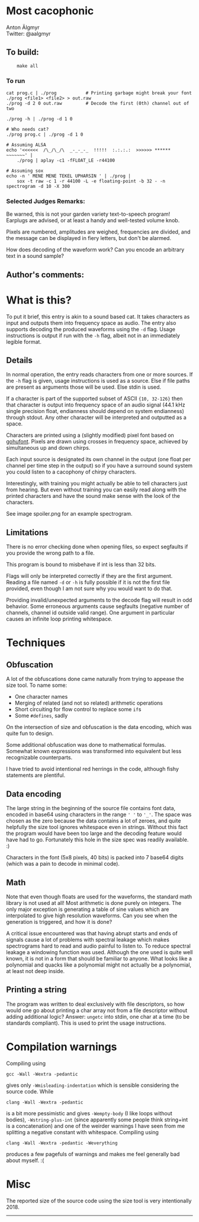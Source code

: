# Most cacophonic

Anton Älgmyr  
Twitter: @aalgmyr  

## To build:

        make all

### To run

    cat prog.c | ./prog           # Printing garbage might break your font
    ./prog <file1> <file2> > out.raw
    ./prog -d 2 0 out.raw         # Decode the first (0th) channel out of two

    ./prog -h | ./prog -d 1 0

    # Who needs cat?
    ./prog prog.c | ./prog -d 1 0

    # Assuming ALSA
    echo '<<<<<<  /\_/\_/\  _-_-_-_  !!!!!  :.:.:.:  >>>>>> ****** ~~~~~~~' |
        ./prog | aplay -c1 -fFLOAT_LE -r44100

    # Assuming sox
    echo -n ' MENE MENE TEKEL UPHARSIN ' | ./prog | 
        sox -t raw -c 1 -r 44100 -L -e floating-point -b 32 - -n spectrogram -d 10 -X 300

### Selected Judges Remarks:

Be warned, this is not your garden variety text-to-speech program! Earplugs are advised,
or at least a handy and well-tested volume knob.

Pixels are numbered, amplitudes are weighed, frequencies are divided,
and the message can be displayed in fiery letters, but don't be alarmed.

How does decoding of the waveform work? Can you encode an arbitrary text in a sound sample?


## Author's comments:

What is this?
=============
To put it brief, this entry is akin to a sound based cat. It takes characters as input and outputs them into frequency space as audio. The entry also supports decoding the produced waveforms using the `-d` flag. Usage instructions is output if run with the `-h` flag, albeit not in an immediately legible format.

Details
-------
In normal operation, the entry reads characters from one or more sources. If the `-h` flag is given, usage instructions is used as a source. Else if file paths are present as arguments those will be used. Else stdin is used.

If a character is part of the supported subset of ASCII `{10, 32-126}` then that character is output into frequency space of an audio signal (44.1 kHz single precision float, endianness should depend on system endianness) through stdout. Any other character will be interpreted and outputted as a space.

Characters are printed using a (slightly modified) pixel font based on [gohufont](https://github.com/hchargois/gohufont). Pixels are drawn using crosses in frequency space, achieved by simultaneous up and down chirps.

Each input source is designated its own channel in the output (one float per channel per time step in the output) so if you have a surround sound system you could listen to a cacophony of chirpy characters.

Interestingly, with training you might actually be able to tell characters just from hearing. But even without training you can easily read along with the printed characters and have the sound make sense with the look of the characters.

See image spoiler.png for an example spectrogram.

Limitations
-----------
There is no error checking done when opening files, so expect segfaults if you provide the wrong path to a file.

This program is bound to misbehave if int is less than 32 bits.

Flags will only be interpreted correctly if they are the first argument. Reading a file named `-d` or `-h` is fully possible if it is not the first file provided, even though I am not sure why you would want to do that.

Providing invalid/unexpected arguments to the decode flag will result in odd behavior. Some erroneous arguments cause segfaults (negative number of channels, channel id outside valid range). One argument in particular causes an infinite loop printing whitespace.

Techniques
==========

Obfuscation
-----------
A lot of the obfuscations done came naturally from trying to appease the size tool. To name some:

* One character names
* Merging of related (and not so related) arithmetic operations
* Short circuiting for flow control to replace some `if`s
* Some `#defines`, sadly

On the intersection of size and obfuscation is the data encoding, which was quite fun to design.

Some additional obfuscation was done to mathematical formulas. Somewhat known expressions was transformed into equivalent but less recognizable counterparts.

I have tried to avoid intentional red herrings in the code, although fishy statements are plentiful.


Data encoding
-------------
The large string in the beginning of the source file contains font data, encoded in base64 using characters in the range `' '` to `'_'`. The space was chosen as the zero because the data contains a lot of zeroes, and quite helpfully the size tool ignores whitespace even in strings. Without this fact the program would have been too large and the decoding feature would have had to go. Fortunately this hole in the size spec was readily available. :)

Characters in the font (5x8 pixels, 40 bits) is packed into 7 base64 digits (which was a pain to decode in minimal code).

Math
----
Note that even though floats are used for the waveforms, the standard math library is not used at all! Most arithmetic is done purely on integers. The only major exception is generating a table of sine values which are interpolated to give high resolution waveforms. Can you see when the generation is triggered, and how it is done?

A critical issue encountered was that having abrupt starts and ends of signals cause a lot of problems with spectral leakage which makes spectrograms hard to read and audio painful to listen to. To reduce spectral leakage a windowing function was used. Although the one used is quite well known, it is not in a form that should be familiar to anyone. What looks like a polynomial and quacks like a polynomial might not actually be a polynomial, at least not deep inside.

Printing a string
-----------------
The program was written to deal exclusively with file descriptors, so how would one go about printing a char array not from a file descriptor without adding additional logic? Answer: `ungetc` into stdin, one char at a time (to be standards compliant). This is used to print the usage instructions.

Compilation warnings
====================
Compiling using

    gcc -Wall -Wextra -pedantic

gives only `-Wmisleading-indentation` which is sensible considering the source code. While

    clang -Wall -Wextra -pedantic

is a bit more pessimistic and gives `-Wempty-body` (I like loops without bodies), `-Wstring-plus-int` (since apparently some people think string+int is a concatenation) and one of the weirder warnings I have seen from me splitting a negative constant with whitespace. Compiling using

    clang -Wall -Wextra -pedantic -Weverything

produces a few pagefuls of warnings and makes me feel generally bad about myself. :(

Misc
====
The reported size of the source code using the size tool is very intentionally 2018.


--------------------------------------------------------------------------------
<!--
(c) Copyright 1984-2018, [Leo Broukhis, Simon Cooper, Landon Curt Noll][judges] - All rights reserved
This work is licensed under a [Creative Commons Attribution-ShareAlike 3.0 Unported License][cc].

[judges]: http://www.ioccc.org/judges.html
[cc]: http://creativecommons.org/licenses/by-sa/3.0/
-->
